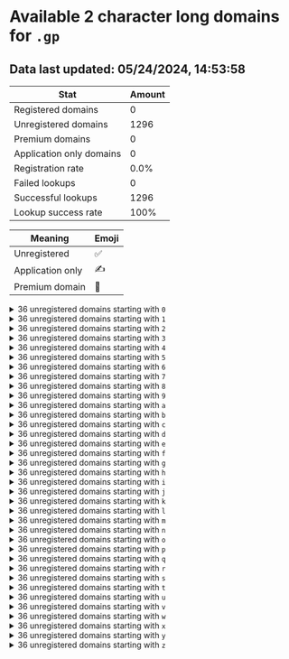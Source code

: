 # Available 2 character long domains for `.gp`

## Data last updated: 05/24/2024, 14:53:58

|Stat|Amount|
|--|--|
|Registered domains|0|
|Unregistered domains|1296|
|Premium domains|0|
|Application only domains|0|
|Registration rate|0.0%|
|Failed lookups|0|
|Successful lookups|1296|
|Lookup success rate|100%|


|Meaning|Emoji|
|--|--|
|Unregistered|:white_check_mark:|
|Application only|:writing_hand:|
|Premium domain|:gem:|

<details>
<summary>36 unregistered domains starting with <bold><code>0</code></bold></summary>

|Type|Domain|
|--|--|
|:white_check_mark:|`00.gp`|
|:white_check_mark:|`01.gp`|
|:white_check_mark:|`02.gp`|
|:white_check_mark:|`03.gp`|
|:white_check_mark:|`04.gp`|
|:white_check_mark:|`05.gp`|
|:white_check_mark:|`06.gp`|
|:white_check_mark:|`07.gp`|
|:white_check_mark:|`08.gp`|
|:white_check_mark:|`09.gp`|
|:white_check_mark:|`0a.gp`|
|:white_check_mark:|`0b.gp`|
|:white_check_mark:|`0c.gp`|
|:white_check_mark:|`0d.gp`|
|:white_check_mark:|`0e.gp`|
|:white_check_mark:|`0f.gp`|
|:white_check_mark:|`0g.gp`|
|:white_check_mark:|`0h.gp`|
|:white_check_mark:|`0i.gp`|
|:white_check_mark:|`0j.gp`|
|:white_check_mark:|`0k.gp`|
|:white_check_mark:|`0l.gp`|
|:white_check_mark:|`0m.gp`|
|:white_check_mark:|`0n.gp`|
|:white_check_mark:|`0o.gp`|
|:white_check_mark:|`0p.gp`|
|:white_check_mark:|`0q.gp`|
|:white_check_mark:|`0r.gp`|
|:white_check_mark:|`0s.gp`|
|:white_check_mark:|`0t.gp`|
|:white_check_mark:|`0u.gp`|
|:white_check_mark:|`0v.gp`|
|:white_check_mark:|`0w.gp`|
|:white_check_mark:|`0x.gp`|
|:white_check_mark:|`0y.gp`|
|:white_check_mark:|`0z.gp`|
</details>
<details>
<summary>36 unregistered domains starting with <bold><code>1</code></bold></summary>

|Type|Domain|
|--|--|
|:white_check_mark:|`10.gp`|
|:white_check_mark:|`11.gp`|
|:white_check_mark:|`12.gp`|
|:white_check_mark:|`13.gp`|
|:white_check_mark:|`14.gp`|
|:white_check_mark:|`15.gp`|
|:white_check_mark:|`16.gp`|
|:white_check_mark:|`17.gp`|
|:white_check_mark:|`18.gp`|
|:white_check_mark:|`19.gp`|
|:white_check_mark:|`1a.gp`|
|:white_check_mark:|`1b.gp`|
|:white_check_mark:|`1c.gp`|
|:white_check_mark:|`1d.gp`|
|:white_check_mark:|`1e.gp`|
|:white_check_mark:|`1f.gp`|
|:white_check_mark:|`1g.gp`|
|:white_check_mark:|`1h.gp`|
|:white_check_mark:|`1i.gp`|
|:white_check_mark:|`1j.gp`|
|:white_check_mark:|`1k.gp`|
|:white_check_mark:|`1l.gp`|
|:white_check_mark:|`1m.gp`|
|:white_check_mark:|`1n.gp`|
|:white_check_mark:|`1o.gp`|
|:white_check_mark:|`1p.gp`|
|:white_check_mark:|`1q.gp`|
|:white_check_mark:|`1r.gp`|
|:white_check_mark:|`1s.gp`|
|:white_check_mark:|`1t.gp`|
|:white_check_mark:|`1u.gp`|
|:white_check_mark:|`1v.gp`|
|:white_check_mark:|`1w.gp`|
|:white_check_mark:|`1x.gp`|
|:white_check_mark:|`1y.gp`|
|:white_check_mark:|`1z.gp`|
</details>
<details>
<summary>36 unregistered domains starting with <bold><code>2</code></bold></summary>

|Type|Domain|
|--|--|
|:white_check_mark:|`20.gp`|
|:white_check_mark:|`21.gp`|
|:white_check_mark:|`22.gp`|
|:white_check_mark:|`23.gp`|
|:white_check_mark:|`24.gp`|
|:white_check_mark:|`25.gp`|
|:white_check_mark:|`26.gp`|
|:white_check_mark:|`27.gp`|
|:white_check_mark:|`28.gp`|
|:white_check_mark:|`29.gp`|
|:white_check_mark:|`2a.gp`|
|:white_check_mark:|`2b.gp`|
|:white_check_mark:|`2c.gp`|
|:white_check_mark:|`2d.gp`|
|:white_check_mark:|`2e.gp`|
|:white_check_mark:|`2f.gp`|
|:white_check_mark:|`2g.gp`|
|:white_check_mark:|`2h.gp`|
|:white_check_mark:|`2i.gp`|
|:white_check_mark:|`2j.gp`|
|:white_check_mark:|`2k.gp`|
|:white_check_mark:|`2l.gp`|
|:white_check_mark:|`2m.gp`|
|:white_check_mark:|`2n.gp`|
|:white_check_mark:|`2o.gp`|
|:white_check_mark:|`2p.gp`|
|:white_check_mark:|`2q.gp`|
|:white_check_mark:|`2r.gp`|
|:white_check_mark:|`2s.gp`|
|:white_check_mark:|`2t.gp`|
|:white_check_mark:|`2u.gp`|
|:white_check_mark:|`2v.gp`|
|:white_check_mark:|`2w.gp`|
|:white_check_mark:|`2x.gp`|
|:white_check_mark:|`2y.gp`|
|:white_check_mark:|`2z.gp`|
</details>
<details>
<summary>36 unregistered domains starting with <bold><code>3</code></bold></summary>

|Type|Domain|
|--|--|
|:white_check_mark:|`30.gp`|
|:white_check_mark:|`31.gp`|
|:white_check_mark:|`32.gp`|
|:white_check_mark:|`33.gp`|
|:white_check_mark:|`34.gp`|
|:white_check_mark:|`35.gp`|
|:white_check_mark:|`36.gp`|
|:white_check_mark:|`37.gp`|
|:white_check_mark:|`38.gp`|
|:white_check_mark:|`39.gp`|
|:white_check_mark:|`3a.gp`|
|:white_check_mark:|`3b.gp`|
|:white_check_mark:|`3c.gp`|
|:white_check_mark:|`3d.gp`|
|:white_check_mark:|`3e.gp`|
|:white_check_mark:|`3f.gp`|
|:white_check_mark:|`3g.gp`|
|:white_check_mark:|`3h.gp`|
|:white_check_mark:|`3i.gp`|
|:white_check_mark:|`3j.gp`|
|:white_check_mark:|`3k.gp`|
|:white_check_mark:|`3l.gp`|
|:white_check_mark:|`3m.gp`|
|:white_check_mark:|`3n.gp`|
|:white_check_mark:|`3o.gp`|
|:white_check_mark:|`3p.gp`|
|:white_check_mark:|`3q.gp`|
|:white_check_mark:|`3r.gp`|
|:white_check_mark:|`3s.gp`|
|:white_check_mark:|`3t.gp`|
|:white_check_mark:|`3u.gp`|
|:white_check_mark:|`3v.gp`|
|:white_check_mark:|`3w.gp`|
|:white_check_mark:|`3x.gp`|
|:white_check_mark:|`3y.gp`|
|:white_check_mark:|`3z.gp`|
</details>
<details>
<summary>36 unregistered domains starting with <bold><code>4</code></bold></summary>

|Type|Domain|
|--|--|
|:white_check_mark:|`40.gp`|
|:white_check_mark:|`41.gp`|
|:white_check_mark:|`42.gp`|
|:white_check_mark:|`43.gp`|
|:white_check_mark:|`44.gp`|
|:white_check_mark:|`45.gp`|
|:white_check_mark:|`46.gp`|
|:white_check_mark:|`47.gp`|
|:white_check_mark:|`48.gp`|
|:white_check_mark:|`49.gp`|
|:white_check_mark:|`4a.gp`|
|:white_check_mark:|`4b.gp`|
|:white_check_mark:|`4c.gp`|
|:white_check_mark:|`4d.gp`|
|:white_check_mark:|`4e.gp`|
|:white_check_mark:|`4f.gp`|
|:white_check_mark:|`4g.gp`|
|:white_check_mark:|`4h.gp`|
|:white_check_mark:|`4i.gp`|
|:white_check_mark:|`4j.gp`|
|:white_check_mark:|`4k.gp`|
|:white_check_mark:|`4l.gp`|
|:white_check_mark:|`4m.gp`|
|:white_check_mark:|`4n.gp`|
|:white_check_mark:|`4o.gp`|
|:white_check_mark:|`4p.gp`|
|:white_check_mark:|`4q.gp`|
|:white_check_mark:|`4r.gp`|
|:white_check_mark:|`4s.gp`|
|:white_check_mark:|`4t.gp`|
|:white_check_mark:|`4u.gp`|
|:white_check_mark:|`4v.gp`|
|:white_check_mark:|`4w.gp`|
|:white_check_mark:|`4x.gp`|
|:white_check_mark:|`4y.gp`|
|:white_check_mark:|`4z.gp`|
</details>
<details>
<summary>36 unregistered domains starting with <bold><code>5</code></bold></summary>

|Type|Domain|
|--|--|
|:white_check_mark:|`50.gp`|
|:white_check_mark:|`51.gp`|
|:white_check_mark:|`52.gp`|
|:white_check_mark:|`53.gp`|
|:white_check_mark:|`54.gp`|
|:white_check_mark:|`55.gp`|
|:white_check_mark:|`56.gp`|
|:white_check_mark:|`57.gp`|
|:white_check_mark:|`58.gp`|
|:white_check_mark:|`59.gp`|
|:white_check_mark:|`5a.gp`|
|:white_check_mark:|`5b.gp`|
|:white_check_mark:|`5c.gp`|
|:white_check_mark:|`5d.gp`|
|:white_check_mark:|`5e.gp`|
|:white_check_mark:|`5f.gp`|
|:white_check_mark:|`5g.gp`|
|:white_check_mark:|`5h.gp`|
|:white_check_mark:|`5i.gp`|
|:white_check_mark:|`5j.gp`|
|:white_check_mark:|`5k.gp`|
|:white_check_mark:|`5l.gp`|
|:white_check_mark:|`5m.gp`|
|:white_check_mark:|`5n.gp`|
|:white_check_mark:|`5o.gp`|
|:white_check_mark:|`5p.gp`|
|:white_check_mark:|`5q.gp`|
|:white_check_mark:|`5r.gp`|
|:white_check_mark:|`5s.gp`|
|:white_check_mark:|`5t.gp`|
|:white_check_mark:|`5u.gp`|
|:white_check_mark:|`5v.gp`|
|:white_check_mark:|`5w.gp`|
|:white_check_mark:|`5x.gp`|
|:white_check_mark:|`5y.gp`|
|:white_check_mark:|`5z.gp`|
</details>
<details>
<summary>36 unregistered domains starting with <bold><code>6</code></bold></summary>

|Type|Domain|
|--|--|
|:white_check_mark:|`60.gp`|
|:white_check_mark:|`61.gp`|
|:white_check_mark:|`62.gp`|
|:white_check_mark:|`63.gp`|
|:white_check_mark:|`64.gp`|
|:white_check_mark:|`65.gp`|
|:white_check_mark:|`66.gp`|
|:white_check_mark:|`67.gp`|
|:white_check_mark:|`68.gp`|
|:white_check_mark:|`69.gp`|
|:white_check_mark:|`6a.gp`|
|:white_check_mark:|`6b.gp`|
|:white_check_mark:|`6c.gp`|
|:white_check_mark:|`6d.gp`|
|:white_check_mark:|`6e.gp`|
|:white_check_mark:|`6f.gp`|
|:white_check_mark:|`6g.gp`|
|:white_check_mark:|`6h.gp`|
|:white_check_mark:|`6i.gp`|
|:white_check_mark:|`6j.gp`|
|:white_check_mark:|`6k.gp`|
|:white_check_mark:|`6l.gp`|
|:white_check_mark:|`6m.gp`|
|:white_check_mark:|`6n.gp`|
|:white_check_mark:|`6o.gp`|
|:white_check_mark:|`6p.gp`|
|:white_check_mark:|`6q.gp`|
|:white_check_mark:|`6r.gp`|
|:white_check_mark:|`6s.gp`|
|:white_check_mark:|`6t.gp`|
|:white_check_mark:|`6u.gp`|
|:white_check_mark:|`6v.gp`|
|:white_check_mark:|`6w.gp`|
|:white_check_mark:|`6x.gp`|
|:white_check_mark:|`6y.gp`|
|:white_check_mark:|`6z.gp`|
</details>
<details>
<summary>36 unregistered domains starting with <bold><code>7</code></bold></summary>

|Type|Domain|
|--|--|
|:white_check_mark:|`70.gp`|
|:white_check_mark:|`71.gp`|
|:white_check_mark:|`72.gp`|
|:white_check_mark:|`73.gp`|
|:white_check_mark:|`74.gp`|
|:white_check_mark:|`75.gp`|
|:white_check_mark:|`76.gp`|
|:white_check_mark:|`77.gp`|
|:white_check_mark:|`78.gp`|
|:white_check_mark:|`79.gp`|
|:white_check_mark:|`7a.gp`|
|:white_check_mark:|`7b.gp`|
|:white_check_mark:|`7c.gp`|
|:white_check_mark:|`7d.gp`|
|:white_check_mark:|`7e.gp`|
|:white_check_mark:|`7f.gp`|
|:white_check_mark:|`7g.gp`|
|:white_check_mark:|`7h.gp`|
|:white_check_mark:|`7i.gp`|
|:white_check_mark:|`7j.gp`|
|:white_check_mark:|`7k.gp`|
|:white_check_mark:|`7l.gp`|
|:white_check_mark:|`7m.gp`|
|:white_check_mark:|`7n.gp`|
|:white_check_mark:|`7o.gp`|
|:white_check_mark:|`7p.gp`|
|:white_check_mark:|`7q.gp`|
|:white_check_mark:|`7r.gp`|
|:white_check_mark:|`7s.gp`|
|:white_check_mark:|`7t.gp`|
|:white_check_mark:|`7u.gp`|
|:white_check_mark:|`7v.gp`|
|:white_check_mark:|`7w.gp`|
|:white_check_mark:|`7x.gp`|
|:white_check_mark:|`7y.gp`|
|:white_check_mark:|`7z.gp`|
</details>
<details>
<summary>36 unregistered domains starting with <bold><code>8</code></bold></summary>

|Type|Domain|
|--|--|
|:white_check_mark:|`80.gp`|
|:white_check_mark:|`81.gp`|
|:white_check_mark:|`82.gp`|
|:white_check_mark:|`83.gp`|
|:white_check_mark:|`84.gp`|
|:white_check_mark:|`85.gp`|
|:white_check_mark:|`86.gp`|
|:white_check_mark:|`87.gp`|
|:white_check_mark:|`88.gp`|
|:white_check_mark:|`89.gp`|
|:white_check_mark:|`8a.gp`|
|:white_check_mark:|`8b.gp`|
|:white_check_mark:|`8c.gp`|
|:white_check_mark:|`8d.gp`|
|:white_check_mark:|`8e.gp`|
|:white_check_mark:|`8f.gp`|
|:white_check_mark:|`8g.gp`|
|:white_check_mark:|`8h.gp`|
|:white_check_mark:|`8i.gp`|
|:white_check_mark:|`8j.gp`|
|:white_check_mark:|`8k.gp`|
|:white_check_mark:|`8l.gp`|
|:white_check_mark:|`8m.gp`|
|:white_check_mark:|`8n.gp`|
|:white_check_mark:|`8o.gp`|
|:white_check_mark:|`8p.gp`|
|:white_check_mark:|`8q.gp`|
|:white_check_mark:|`8r.gp`|
|:white_check_mark:|`8s.gp`|
|:white_check_mark:|`8t.gp`|
|:white_check_mark:|`8u.gp`|
|:white_check_mark:|`8v.gp`|
|:white_check_mark:|`8w.gp`|
|:white_check_mark:|`8x.gp`|
|:white_check_mark:|`8y.gp`|
|:white_check_mark:|`8z.gp`|
</details>
<details>
<summary>36 unregistered domains starting with <bold><code>9</code></bold></summary>

|Type|Domain|
|--|--|
|:white_check_mark:|`90.gp`|
|:white_check_mark:|`91.gp`|
|:white_check_mark:|`92.gp`|
|:white_check_mark:|`93.gp`|
|:white_check_mark:|`94.gp`|
|:white_check_mark:|`95.gp`|
|:white_check_mark:|`96.gp`|
|:white_check_mark:|`97.gp`|
|:white_check_mark:|`98.gp`|
|:white_check_mark:|`99.gp`|
|:white_check_mark:|`9a.gp`|
|:white_check_mark:|`9b.gp`|
|:white_check_mark:|`9c.gp`|
|:white_check_mark:|`9d.gp`|
|:white_check_mark:|`9e.gp`|
|:white_check_mark:|`9f.gp`|
|:white_check_mark:|`9g.gp`|
|:white_check_mark:|`9h.gp`|
|:white_check_mark:|`9i.gp`|
|:white_check_mark:|`9j.gp`|
|:white_check_mark:|`9k.gp`|
|:white_check_mark:|`9l.gp`|
|:white_check_mark:|`9m.gp`|
|:white_check_mark:|`9n.gp`|
|:white_check_mark:|`9o.gp`|
|:white_check_mark:|`9p.gp`|
|:white_check_mark:|`9q.gp`|
|:white_check_mark:|`9r.gp`|
|:white_check_mark:|`9s.gp`|
|:white_check_mark:|`9t.gp`|
|:white_check_mark:|`9u.gp`|
|:white_check_mark:|`9v.gp`|
|:white_check_mark:|`9w.gp`|
|:white_check_mark:|`9x.gp`|
|:white_check_mark:|`9y.gp`|
|:white_check_mark:|`9z.gp`|
</details>
<details>
<summary>36 unregistered domains starting with <bold><code>a</code></bold></summary>

|Type|Domain|
|--|--|
|:white_check_mark:|`a0.gp`|
|:white_check_mark:|`a1.gp`|
|:white_check_mark:|`a2.gp`|
|:white_check_mark:|`a3.gp`|
|:white_check_mark:|`a4.gp`|
|:white_check_mark:|`a5.gp`|
|:white_check_mark:|`a6.gp`|
|:white_check_mark:|`a7.gp`|
|:white_check_mark:|`a8.gp`|
|:white_check_mark:|`a9.gp`|
|:white_check_mark:|`aa.gp`|
|:white_check_mark:|`ab.gp`|
|:white_check_mark:|`ac.gp`|
|:white_check_mark:|`ad.gp`|
|:white_check_mark:|`ae.gp`|
|:white_check_mark:|`af.gp`|
|:white_check_mark:|`ag.gp`|
|:white_check_mark:|`ah.gp`|
|:white_check_mark:|`ai.gp`|
|:white_check_mark:|`aj.gp`|
|:white_check_mark:|`ak.gp`|
|:white_check_mark:|`al.gp`|
|:white_check_mark:|`am.gp`|
|:white_check_mark:|`an.gp`|
|:white_check_mark:|`ao.gp`|
|:white_check_mark:|`ap.gp`|
|:white_check_mark:|`aq.gp`|
|:white_check_mark:|`ar.gp`|
|:white_check_mark:|`as.gp`|
|:white_check_mark:|`at.gp`|
|:white_check_mark:|`au.gp`|
|:white_check_mark:|`av.gp`|
|:white_check_mark:|`aw.gp`|
|:white_check_mark:|`ax.gp`|
|:white_check_mark:|`ay.gp`|
|:white_check_mark:|`az.gp`|
</details>
<details>
<summary>36 unregistered domains starting with <bold><code>b</code></bold></summary>

|Type|Domain|
|--|--|
|:white_check_mark:|`b0.gp`|
|:white_check_mark:|`b1.gp`|
|:white_check_mark:|`b2.gp`|
|:white_check_mark:|`b3.gp`|
|:white_check_mark:|`b4.gp`|
|:white_check_mark:|`b5.gp`|
|:white_check_mark:|`b6.gp`|
|:white_check_mark:|`b7.gp`|
|:white_check_mark:|`b8.gp`|
|:white_check_mark:|`b9.gp`|
|:white_check_mark:|`ba.gp`|
|:white_check_mark:|`bb.gp`|
|:white_check_mark:|`bc.gp`|
|:white_check_mark:|`bd.gp`|
|:white_check_mark:|`be.gp`|
|:white_check_mark:|`bf.gp`|
|:white_check_mark:|`bg.gp`|
|:white_check_mark:|`bh.gp`|
|:white_check_mark:|`bi.gp`|
|:white_check_mark:|`bj.gp`|
|:white_check_mark:|`bk.gp`|
|:white_check_mark:|`bl.gp`|
|:white_check_mark:|`bm.gp`|
|:white_check_mark:|`bn.gp`|
|:white_check_mark:|`bo.gp`|
|:white_check_mark:|`bp.gp`|
|:white_check_mark:|`bq.gp`|
|:white_check_mark:|`br.gp`|
|:white_check_mark:|`bs.gp`|
|:white_check_mark:|`bt.gp`|
|:white_check_mark:|`bu.gp`|
|:white_check_mark:|`bv.gp`|
|:white_check_mark:|`bw.gp`|
|:white_check_mark:|`bx.gp`|
|:white_check_mark:|`by.gp`|
|:white_check_mark:|`bz.gp`|
</details>
<details>
<summary>36 unregistered domains starting with <bold><code>c</code></bold></summary>

|Type|Domain|
|--|--|
|:white_check_mark:|`c0.gp`|
|:white_check_mark:|`c1.gp`|
|:white_check_mark:|`c2.gp`|
|:white_check_mark:|`c3.gp`|
|:white_check_mark:|`c4.gp`|
|:white_check_mark:|`c5.gp`|
|:white_check_mark:|`c6.gp`|
|:white_check_mark:|`c7.gp`|
|:white_check_mark:|`c8.gp`|
|:white_check_mark:|`c9.gp`|
|:white_check_mark:|`ca.gp`|
|:white_check_mark:|`cb.gp`|
|:white_check_mark:|`cc.gp`|
|:white_check_mark:|`cd.gp`|
|:white_check_mark:|`ce.gp`|
|:white_check_mark:|`cf.gp`|
|:white_check_mark:|`cg.gp`|
|:white_check_mark:|`ch.gp`|
|:white_check_mark:|`ci.gp`|
|:white_check_mark:|`cj.gp`|
|:white_check_mark:|`ck.gp`|
|:white_check_mark:|`cl.gp`|
|:white_check_mark:|`cm.gp`|
|:white_check_mark:|`cn.gp`|
|:white_check_mark:|`co.gp`|
|:white_check_mark:|`cp.gp`|
|:white_check_mark:|`cq.gp`|
|:white_check_mark:|`cr.gp`|
|:white_check_mark:|`cs.gp`|
|:white_check_mark:|`ct.gp`|
|:white_check_mark:|`cu.gp`|
|:white_check_mark:|`cv.gp`|
|:white_check_mark:|`cw.gp`|
|:white_check_mark:|`cx.gp`|
|:white_check_mark:|`cy.gp`|
|:white_check_mark:|`cz.gp`|
</details>
<details>
<summary>36 unregistered domains starting with <bold><code>d</code></bold></summary>

|Type|Domain|
|--|--|
|:white_check_mark:|`d0.gp`|
|:white_check_mark:|`d1.gp`|
|:white_check_mark:|`d2.gp`|
|:white_check_mark:|`d3.gp`|
|:white_check_mark:|`d4.gp`|
|:white_check_mark:|`d5.gp`|
|:white_check_mark:|`d6.gp`|
|:white_check_mark:|`d7.gp`|
|:white_check_mark:|`d8.gp`|
|:white_check_mark:|`d9.gp`|
|:white_check_mark:|`da.gp`|
|:white_check_mark:|`db.gp`|
|:white_check_mark:|`dc.gp`|
|:white_check_mark:|`dd.gp`|
|:white_check_mark:|`de.gp`|
|:white_check_mark:|`df.gp`|
|:white_check_mark:|`dg.gp`|
|:white_check_mark:|`dh.gp`|
|:white_check_mark:|`di.gp`|
|:white_check_mark:|`dj.gp`|
|:white_check_mark:|`dk.gp`|
|:white_check_mark:|`dl.gp`|
|:white_check_mark:|`dm.gp`|
|:white_check_mark:|`dn.gp`|
|:white_check_mark:|`do.gp`|
|:white_check_mark:|`dp.gp`|
|:white_check_mark:|`dq.gp`|
|:white_check_mark:|`dr.gp`|
|:white_check_mark:|`ds.gp`|
|:white_check_mark:|`dt.gp`|
|:white_check_mark:|`du.gp`|
|:white_check_mark:|`dv.gp`|
|:white_check_mark:|`dw.gp`|
|:white_check_mark:|`dx.gp`|
|:white_check_mark:|`dy.gp`|
|:white_check_mark:|`dz.gp`|
</details>
<details>
<summary>36 unregistered domains starting with <bold><code>e</code></bold></summary>

|Type|Domain|
|--|--|
|:white_check_mark:|`e0.gp`|
|:white_check_mark:|`e1.gp`|
|:white_check_mark:|`e2.gp`|
|:white_check_mark:|`e3.gp`|
|:white_check_mark:|`e4.gp`|
|:white_check_mark:|`e5.gp`|
|:white_check_mark:|`e6.gp`|
|:white_check_mark:|`e7.gp`|
|:white_check_mark:|`e8.gp`|
|:white_check_mark:|`e9.gp`|
|:white_check_mark:|`ea.gp`|
|:white_check_mark:|`eb.gp`|
|:white_check_mark:|`ec.gp`|
|:white_check_mark:|`ed.gp`|
|:white_check_mark:|`ee.gp`|
|:white_check_mark:|`ef.gp`|
|:white_check_mark:|`eg.gp`|
|:white_check_mark:|`eh.gp`|
|:white_check_mark:|`ei.gp`|
|:white_check_mark:|`ej.gp`|
|:white_check_mark:|`ek.gp`|
|:white_check_mark:|`el.gp`|
|:white_check_mark:|`em.gp`|
|:white_check_mark:|`en.gp`|
|:white_check_mark:|`eo.gp`|
|:white_check_mark:|`ep.gp`|
|:white_check_mark:|`eq.gp`|
|:white_check_mark:|`er.gp`|
|:white_check_mark:|`es.gp`|
|:white_check_mark:|`et.gp`|
|:white_check_mark:|`eu.gp`|
|:white_check_mark:|`ev.gp`|
|:white_check_mark:|`ew.gp`|
|:white_check_mark:|`ex.gp`|
|:white_check_mark:|`ey.gp`|
|:white_check_mark:|`ez.gp`|
</details>
<details>
<summary>36 unregistered domains starting with <bold><code>f</code></bold></summary>

|Type|Domain|
|--|--|
|:white_check_mark:|`f0.gp`|
|:white_check_mark:|`f1.gp`|
|:white_check_mark:|`f2.gp`|
|:white_check_mark:|`f3.gp`|
|:white_check_mark:|`f4.gp`|
|:white_check_mark:|`f5.gp`|
|:white_check_mark:|`f6.gp`|
|:white_check_mark:|`f7.gp`|
|:white_check_mark:|`f8.gp`|
|:white_check_mark:|`f9.gp`|
|:white_check_mark:|`fa.gp`|
|:white_check_mark:|`fb.gp`|
|:white_check_mark:|`fc.gp`|
|:white_check_mark:|`fd.gp`|
|:white_check_mark:|`fe.gp`|
|:white_check_mark:|`ff.gp`|
|:white_check_mark:|`fg.gp`|
|:white_check_mark:|`fh.gp`|
|:white_check_mark:|`fi.gp`|
|:white_check_mark:|`fj.gp`|
|:white_check_mark:|`fk.gp`|
|:white_check_mark:|`fl.gp`|
|:white_check_mark:|`fm.gp`|
|:white_check_mark:|`fn.gp`|
|:white_check_mark:|`fo.gp`|
|:white_check_mark:|`fp.gp`|
|:white_check_mark:|`fq.gp`|
|:white_check_mark:|`fr.gp`|
|:white_check_mark:|`fs.gp`|
|:white_check_mark:|`ft.gp`|
|:white_check_mark:|`fu.gp`|
|:white_check_mark:|`fv.gp`|
|:white_check_mark:|`fw.gp`|
|:white_check_mark:|`fx.gp`|
|:white_check_mark:|`fy.gp`|
|:white_check_mark:|`fz.gp`|
</details>
<details>
<summary>36 unregistered domains starting with <bold><code>g</code></bold></summary>

|Type|Domain|
|--|--|
|:white_check_mark:|`g0.gp`|
|:white_check_mark:|`g1.gp`|
|:white_check_mark:|`g2.gp`|
|:white_check_mark:|`g3.gp`|
|:white_check_mark:|`g4.gp`|
|:white_check_mark:|`g5.gp`|
|:white_check_mark:|`g6.gp`|
|:white_check_mark:|`g7.gp`|
|:white_check_mark:|`g8.gp`|
|:white_check_mark:|`g9.gp`|
|:white_check_mark:|`ga.gp`|
|:white_check_mark:|`gb.gp`|
|:white_check_mark:|`gc.gp`|
|:white_check_mark:|`gd.gp`|
|:white_check_mark:|`ge.gp`|
|:white_check_mark:|`gf.gp`|
|:white_check_mark:|`gg.gp`|
|:white_check_mark:|`gh.gp`|
|:white_check_mark:|`gi.gp`|
|:white_check_mark:|`gj.gp`|
|:white_check_mark:|`gk.gp`|
|:white_check_mark:|`gl.gp`|
|:white_check_mark:|`gm.gp`|
|:white_check_mark:|`gn.gp`|
|:white_check_mark:|`go.gp`|
|:white_check_mark:|`gp.gp`|
|:white_check_mark:|`gq.gp`|
|:white_check_mark:|`gr.gp`|
|:white_check_mark:|`gs.gp`|
|:white_check_mark:|`gt.gp`|
|:white_check_mark:|`gu.gp`|
|:white_check_mark:|`gv.gp`|
|:white_check_mark:|`gw.gp`|
|:white_check_mark:|`gx.gp`|
|:white_check_mark:|`gy.gp`|
|:white_check_mark:|`gz.gp`|
</details>
<details>
<summary>36 unregistered domains starting with <bold><code>h</code></bold></summary>

|Type|Domain|
|--|--|
|:white_check_mark:|`h0.gp`|
|:white_check_mark:|`h1.gp`|
|:white_check_mark:|`h2.gp`|
|:white_check_mark:|`h3.gp`|
|:white_check_mark:|`h4.gp`|
|:white_check_mark:|`h5.gp`|
|:white_check_mark:|`h6.gp`|
|:white_check_mark:|`h7.gp`|
|:white_check_mark:|`h8.gp`|
|:white_check_mark:|`h9.gp`|
|:white_check_mark:|`ha.gp`|
|:white_check_mark:|`hb.gp`|
|:white_check_mark:|`hc.gp`|
|:white_check_mark:|`hd.gp`|
|:white_check_mark:|`he.gp`|
|:white_check_mark:|`hf.gp`|
|:white_check_mark:|`hg.gp`|
|:white_check_mark:|`hh.gp`|
|:white_check_mark:|`hi.gp`|
|:white_check_mark:|`hj.gp`|
|:white_check_mark:|`hk.gp`|
|:white_check_mark:|`hl.gp`|
|:white_check_mark:|`hm.gp`|
|:white_check_mark:|`hn.gp`|
|:white_check_mark:|`ho.gp`|
|:white_check_mark:|`hp.gp`|
|:white_check_mark:|`hq.gp`|
|:white_check_mark:|`hr.gp`|
|:white_check_mark:|`hs.gp`|
|:white_check_mark:|`ht.gp`|
|:white_check_mark:|`hu.gp`|
|:white_check_mark:|`hv.gp`|
|:white_check_mark:|`hw.gp`|
|:white_check_mark:|`hx.gp`|
|:white_check_mark:|`hy.gp`|
|:white_check_mark:|`hz.gp`|
</details>
<details>
<summary>36 unregistered domains starting with <bold><code>i</code></bold></summary>

|Type|Domain|
|--|--|
|:white_check_mark:|`i0.gp`|
|:white_check_mark:|`i1.gp`|
|:white_check_mark:|`i2.gp`|
|:white_check_mark:|`i3.gp`|
|:white_check_mark:|`i4.gp`|
|:white_check_mark:|`i5.gp`|
|:white_check_mark:|`i6.gp`|
|:white_check_mark:|`i7.gp`|
|:white_check_mark:|`i8.gp`|
|:white_check_mark:|`i9.gp`|
|:white_check_mark:|`ia.gp`|
|:white_check_mark:|`ib.gp`|
|:white_check_mark:|`ic.gp`|
|:white_check_mark:|`id.gp`|
|:white_check_mark:|`ie.gp`|
|:white_check_mark:|`if.gp`|
|:white_check_mark:|`ig.gp`|
|:white_check_mark:|`ih.gp`|
|:white_check_mark:|`ii.gp`|
|:white_check_mark:|`ij.gp`|
|:white_check_mark:|`ik.gp`|
|:white_check_mark:|`il.gp`|
|:white_check_mark:|`im.gp`|
|:white_check_mark:|`in.gp`|
|:white_check_mark:|`io.gp`|
|:white_check_mark:|`ip.gp`|
|:white_check_mark:|`iq.gp`|
|:white_check_mark:|`ir.gp`|
|:white_check_mark:|`is.gp`|
|:white_check_mark:|`it.gp`|
|:white_check_mark:|`iu.gp`|
|:white_check_mark:|`iv.gp`|
|:white_check_mark:|`iw.gp`|
|:white_check_mark:|`ix.gp`|
|:white_check_mark:|`iy.gp`|
|:white_check_mark:|`iz.gp`|
</details>
<details>
<summary>36 unregistered domains starting with <bold><code>j</code></bold></summary>

|Type|Domain|
|--|--|
|:white_check_mark:|`j0.gp`|
|:white_check_mark:|`j1.gp`|
|:white_check_mark:|`j2.gp`|
|:white_check_mark:|`j3.gp`|
|:white_check_mark:|`j4.gp`|
|:white_check_mark:|`j5.gp`|
|:white_check_mark:|`j6.gp`|
|:white_check_mark:|`j7.gp`|
|:white_check_mark:|`j8.gp`|
|:white_check_mark:|`j9.gp`|
|:white_check_mark:|`ja.gp`|
|:white_check_mark:|`jb.gp`|
|:white_check_mark:|`jc.gp`|
|:white_check_mark:|`jd.gp`|
|:white_check_mark:|`je.gp`|
|:white_check_mark:|`jf.gp`|
|:white_check_mark:|`jg.gp`|
|:white_check_mark:|`jh.gp`|
|:white_check_mark:|`ji.gp`|
|:white_check_mark:|`jj.gp`|
|:white_check_mark:|`jk.gp`|
|:white_check_mark:|`jl.gp`|
|:white_check_mark:|`jm.gp`|
|:white_check_mark:|`jn.gp`|
|:white_check_mark:|`jo.gp`|
|:white_check_mark:|`jp.gp`|
|:white_check_mark:|`jq.gp`|
|:white_check_mark:|`jr.gp`|
|:white_check_mark:|`js.gp`|
|:white_check_mark:|`jt.gp`|
|:white_check_mark:|`ju.gp`|
|:white_check_mark:|`jv.gp`|
|:white_check_mark:|`jw.gp`|
|:white_check_mark:|`jx.gp`|
|:white_check_mark:|`jy.gp`|
|:white_check_mark:|`jz.gp`|
</details>
<details>
<summary>36 unregistered domains starting with <bold><code>k</code></bold></summary>

|Type|Domain|
|--|--|
|:white_check_mark:|`k0.gp`|
|:white_check_mark:|`k1.gp`|
|:white_check_mark:|`k2.gp`|
|:white_check_mark:|`k3.gp`|
|:white_check_mark:|`k4.gp`|
|:white_check_mark:|`k5.gp`|
|:white_check_mark:|`k6.gp`|
|:white_check_mark:|`k7.gp`|
|:white_check_mark:|`k8.gp`|
|:white_check_mark:|`k9.gp`|
|:white_check_mark:|`ka.gp`|
|:white_check_mark:|`kb.gp`|
|:white_check_mark:|`kc.gp`|
|:white_check_mark:|`kd.gp`|
|:white_check_mark:|`ke.gp`|
|:white_check_mark:|`kf.gp`|
|:white_check_mark:|`kg.gp`|
|:white_check_mark:|`kh.gp`|
|:white_check_mark:|`ki.gp`|
|:white_check_mark:|`kj.gp`|
|:white_check_mark:|`kk.gp`|
|:white_check_mark:|`kl.gp`|
|:white_check_mark:|`km.gp`|
|:white_check_mark:|`kn.gp`|
|:white_check_mark:|`ko.gp`|
|:white_check_mark:|`kp.gp`|
|:white_check_mark:|`kq.gp`|
|:white_check_mark:|`kr.gp`|
|:white_check_mark:|`ks.gp`|
|:white_check_mark:|`kt.gp`|
|:white_check_mark:|`ku.gp`|
|:white_check_mark:|`kv.gp`|
|:white_check_mark:|`kw.gp`|
|:white_check_mark:|`kx.gp`|
|:white_check_mark:|`ky.gp`|
|:white_check_mark:|`kz.gp`|
</details>
<details>
<summary>36 unregistered domains starting with <bold><code>l</code></bold></summary>

|Type|Domain|
|--|--|
|:white_check_mark:|`l0.gp`|
|:white_check_mark:|`l1.gp`|
|:white_check_mark:|`l2.gp`|
|:white_check_mark:|`l3.gp`|
|:white_check_mark:|`l4.gp`|
|:white_check_mark:|`l5.gp`|
|:white_check_mark:|`l6.gp`|
|:white_check_mark:|`l7.gp`|
|:white_check_mark:|`l8.gp`|
|:white_check_mark:|`l9.gp`|
|:white_check_mark:|`la.gp`|
|:white_check_mark:|`lb.gp`|
|:white_check_mark:|`lc.gp`|
|:white_check_mark:|`ld.gp`|
|:white_check_mark:|`le.gp`|
|:white_check_mark:|`lf.gp`|
|:white_check_mark:|`lg.gp`|
|:white_check_mark:|`lh.gp`|
|:white_check_mark:|`li.gp`|
|:white_check_mark:|`lj.gp`|
|:white_check_mark:|`lk.gp`|
|:white_check_mark:|`ll.gp`|
|:white_check_mark:|`lm.gp`|
|:white_check_mark:|`ln.gp`|
|:white_check_mark:|`lo.gp`|
|:white_check_mark:|`lp.gp`|
|:white_check_mark:|`lq.gp`|
|:white_check_mark:|`lr.gp`|
|:white_check_mark:|`ls.gp`|
|:white_check_mark:|`lt.gp`|
|:white_check_mark:|`lu.gp`|
|:white_check_mark:|`lv.gp`|
|:white_check_mark:|`lw.gp`|
|:white_check_mark:|`lx.gp`|
|:white_check_mark:|`ly.gp`|
|:white_check_mark:|`lz.gp`|
</details>
<details>
<summary>36 unregistered domains starting with <bold><code>m</code></bold></summary>

|Type|Domain|
|--|--|
|:white_check_mark:|`m0.gp`|
|:white_check_mark:|`m1.gp`|
|:white_check_mark:|`m2.gp`|
|:white_check_mark:|`m3.gp`|
|:white_check_mark:|`m4.gp`|
|:white_check_mark:|`m5.gp`|
|:white_check_mark:|`m6.gp`|
|:white_check_mark:|`m7.gp`|
|:white_check_mark:|`m8.gp`|
|:white_check_mark:|`m9.gp`|
|:white_check_mark:|`ma.gp`|
|:white_check_mark:|`mb.gp`|
|:white_check_mark:|`mc.gp`|
|:white_check_mark:|`md.gp`|
|:white_check_mark:|`me.gp`|
|:white_check_mark:|`mf.gp`|
|:white_check_mark:|`mg.gp`|
|:white_check_mark:|`mh.gp`|
|:white_check_mark:|`mi.gp`|
|:white_check_mark:|`mj.gp`|
|:white_check_mark:|`mk.gp`|
|:white_check_mark:|`ml.gp`|
|:white_check_mark:|`mm.gp`|
|:white_check_mark:|`mn.gp`|
|:white_check_mark:|`mo.gp`|
|:white_check_mark:|`mp.gp`|
|:white_check_mark:|`mq.gp`|
|:white_check_mark:|`mr.gp`|
|:white_check_mark:|`ms.gp`|
|:white_check_mark:|`mt.gp`|
|:white_check_mark:|`mu.gp`|
|:white_check_mark:|`mv.gp`|
|:white_check_mark:|`mw.gp`|
|:white_check_mark:|`mx.gp`|
|:white_check_mark:|`my.gp`|
|:white_check_mark:|`mz.gp`|
</details>
<details>
<summary>36 unregistered domains starting with <bold><code>n</code></bold></summary>

|Type|Domain|
|--|--|
|:white_check_mark:|`n0.gp`|
|:white_check_mark:|`n1.gp`|
|:white_check_mark:|`n2.gp`|
|:white_check_mark:|`n3.gp`|
|:white_check_mark:|`n4.gp`|
|:white_check_mark:|`n5.gp`|
|:white_check_mark:|`n6.gp`|
|:white_check_mark:|`n7.gp`|
|:white_check_mark:|`n8.gp`|
|:white_check_mark:|`n9.gp`|
|:white_check_mark:|`na.gp`|
|:white_check_mark:|`nb.gp`|
|:white_check_mark:|`nc.gp`|
|:white_check_mark:|`nd.gp`|
|:white_check_mark:|`ne.gp`|
|:white_check_mark:|`nf.gp`|
|:white_check_mark:|`ng.gp`|
|:white_check_mark:|`nh.gp`|
|:white_check_mark:|`ni.gp`|
|:white_check_mark:|`nj.gp`|
|:white_check_mark:|`nk.gp`|
|:white_check_mark:|`nl.gp`|
|:white_check_mark:|`nm.gp`|
|:white_check_mark:|`nn.gp`|
|:white_check_mark:|`no.gp`|
|:white_check_mark:|`np.gp`|
|:white_check_mark:|`nq.gp`|
|:white_check_mark:|`nr.gp`|
|:white_check_mark:|`ns.gp`|
|:white_check_mark:|`nt.gp`|
|:white_check_mark:|`nu.gp`|
|:white_check_mark:|`nv.gp`|
|:white_check_mark:|`nw.gp`|
|:white_check_mark:|`nx.gp`|
|:white_check_mark:|`ny.gp`|
|:white_check_mark:|`nz.gp`|
</details>
<details>
<summary>36 unregistered domains starting with <bold><code>o</code></bold></summary>

|Type|Domain|
|--|--|
|:white_check_mark:|`o0.gp`|
|:white_check_mark:|`o1.gp`|
|:white_check_mark:|`o2.gp`|
|:white_check_mark:|`o3.gp`|
|:white_check_mark:|`o4.gp`|
|:white_check_mark:|`o5.gp`|
|:white_check_mark:|`o6.gp`|
|:white_check_mark:|`o7.gp`|
|:white_check_mark:|`o8.gp`|
|:white_check_mark:|`o9.gp`|
|:white_check_mark:|`oa.gp`|
|:white_check_mark:|`ob.gp`|
|:white_check_mark:|`oc.gp`|
|:white_check_mark:|`od.gp`|
|:white_check_mark:|`oe.gp`|
|:white_check_mark:|`of.gp`|
|:white_check_mark:|`og.gp`|
|:white_check_mark:|`oh.gp`|
|:white_check_mark:|`oi.gp`|
|:white_check_mark:|`oj.gp`|
|:white_check_mark:|`ok.gp`|
|:white_check_mark:|`ol.gp`|
|:white_check_mark:|`om.gp`|
|:white_check_mark:|`on.gp`|
|:white_check_mark:|`oo.gp`|
|:white_check_mark:|`op.gp`|
|:white_check_mark:|`oq.gp`|
|:white_check_mark:|`or.gp`|
|:white_check_mark:|`os.gp`|
|:white_check_mark:|`ot.gp`|
|:white_check_mark:|`ou.gp`|
|:white_check_mark:|`ov.gp`|
|:white_check_mark:|`ow.gp`|
|:white_check_mark:|`ox.gp`|
|:white_check_mark:|`oy.gp`|
|:white_check_mark:|`oz.gp`|
</details>
<details>
<summary>36 unregistered domains starting with <bold><code>p</code></bold></summary>

|Type|Domain|
|--|--|
|:white_check_mark:|`p0.gp`|
|:white_check_mark:|`p1.gp`|
|:white_check_mark:|`p2.gp`|
|:white_check_mark:|`p3.gp`|
|:white_check_mark:|`p4.gp`|
|:white_check_mark:|`p5.gp`|
|:white_check_mark:|`p6.gp`|
|:white_check_mark:|`p7.gp`|
|:white_check_mark:|`p8.gp`|
|:white_check_mark:|`p9.gp`|
|:white_check_mark:|`pa.gp`|
|:white_check_mark:|`pb.gp`|
|:white_check_mark:|`pc.gp`|
|:white_check_mark:|`pd.gp`|
|:white_check_mark:|`pe.gp`|
|:white_check_mark:|`pf.gp`|
|:white_check_mark:|`pg.gp`|
|:white_check_mark:|`ph.gp`|
|:white_check_mark:|`pi.gp`|
|:white_check_mark:|`pj.gp`|
|:white_check_mark:|`pk.gp`|
|:white_check_mark:|`pl.gp`|
|:white_check_mark:|`pm.gp`|
|:white_check_mark:|`pn.gp`|
|:white_check_mark:|`po.gp`|
|:white_check_mark:|`pp.gp`|
|:white_check_mark:|`pq.gp`|
|:white_check_mark:|`pr.gp`|
|:white_check_mark:|`ps.gp`|
|:white_check_mark:|`pt.gp`|
|:white_check_mark:|`pu.gp`|
|:white_check_mark:|`pv.gp`|
|:white_check_mark:|`pw.gp`|
|:white_check_mark:|`px.gp`|
|:white_check_mark:|`py.gp`|
|:white_check_mark:|`pz.gp`|
</details>
<details>
<summary>36 unregistered domains starting with <bold><code>q</code></bold></summary>

|Type|Domain|
|--|--|
|:white_check_mark:|`q0.gp`|
|:white_check_mark:|`q1.gp`|
|:white_check_mark:|`q2.gp`|
|:white_check_mark:|`q3.gp`|
|:white_check_mark:|`q4.gp`|
|:white_check_mark:|`q5.gp`|
|:white_check_mark:|`q6.gp`|
|:white_check_mark:|`q7.gp`|
|:white_check_mark:|`q8.gp`|
|:white_check_mark:|`q9.gp`|
|:white_check_mark:|`qa.gp`|
|:white_check_mark:|`qb.gp`|
|:white_check_mark:|`qc.gp`|
|:white_check_mark:|`qd.gp`|
|:white_check_mark:|`qe.gp`|
|:white_check_mark:|`qf.gp`|
|:white_check_mark:|`qg.gp`|
|:white_check_mark:|`qh.gp`|
|:white_check_mark:|`qi.gp`|
|:white_check_mark:|`qj.gp`|
|:white_check_mark:|`qk.gp`|
|:white_check_mark:|`ql.gp`|
|:white_check_mark:|`qm.gp`|
|:white_check_mark:|`qn.gp`|
|:white_check_mark:|`qo.gp`|
|:white_check_mark:|`qp.gp`|
|:white_check_mark:|`qq.gp`|
|:white_check_mark:|`qr.gp`|
|:white_check_mark:|`qs.gp`|
|:white_check_mark:|`qt.gp`|
|:white_check_mark:|`qu.gp`|
|:white_check_mark:|`qv.gp`|
|:white_check_mark:|`qw.gp`|
|:white_check_mark:|`qx.gp`|
|:white_check_mark:|`qy.gp`|
|:white_check_mark:|`qz.gp`|
</details>
<details>
<summary>36 unregistered domains starting with <bold><code>r</code></bold></summary>

|Type|Domain|
|--|--|
|:white_check_mark:|`r0.gp`|
|:white_check_mark:|`r1.gp`|
|:white_check_mark:|`r2.gp`|
|:white_check_mark:|`r3.gp`|
|:white_check_mark:|`r4.gp`|
|:white_check_mark:|`r5.gp`|
|:white_check_mark:|`r6.gp`|
|:white_check_mark:|`r7.gp`|
|:white_check_mark:|`r8.gp`|
|:white_check_mark:|`r9.gp`|
|:white_check_mark:|`ra.gp`|
|:white_check_mark:|`rb.gp`|
|:white_check_mark:|`rc.gp`|
|:white_check_mark:|`rd.gp`|
|:white_check_mark:|`re.gp`|
|:white_check_mark:|`rf.gp`|
|:white_check_mark:|`rg.gp`|
|:white_check_mark:|`rh.gp`|
|:white_check_mark:|`ri.gp`|
|:white_check_mark:|`rj.gp`|
|:white_check_mark:|`rk.gp`|
|:white_check_mark:|`rl.gp`|
|:white_check_mark:|`rm.gp`|
|:white_check_mark:|`rn.gp`|
|:white_check_mark:|`ro.gp`|
|:white_check_mark:|`rp.gp`|
|:white_check_mark:|`rq.gp`|
|:white_check_mark:|`rr.gp`|
|:white_check_mark:|`rs.gp`|
|:white_check_mark:|`rt.gp`|
|:white_check_mark:|`ru.gp`|
|:white_check_mark:|`rv.gp`|
|:white_check_mark:|`rw.gp`|
|:white_check_mark:|`rx.gp`|
|:white_check_mark:|`ry.gp`|
|:white_check_mark:|`rz.gp`|
</details>
<details>
<summary>36 unregistered domains starting with <bold><code>s</code></bold></summary>

|Type|Domain|
|--|--|
|:white_check_mark:|`s0.gp`|
|:white_check_mark:|`s1.gp`|
|:white_check_mark:|`s2.gp`|
|:white_check_mark:|`s3.gp`|
|:white_check_mark:|`s4.gp`|
|:white_check_mark:|`s5.gp`|
|:white_check_mark:|`s6.gp`|
|:white_check_mark:|`s7.gp`|
|:white_check_mark:|`s8.gp`|
|:white_check_mark:|`s9.gp`|
|:white_check_mark:|`sa.gp`|
|:white_check_mark:|`sb.gp`|
|:white_check_mark:|`sc.gp`|
|:white_check_mark:|`sd.gp`|
|:white_check_mark:|`se.gp`|
|:white_check_mark:|`sf.gp`|
|:white_check_mark:|`sg.gp`|
|:white_check_mark:|`sh.gp`|
|:white_check_mark:|`si.gp`|
|:white_check_mark:|`sj.gp`|
|:white_check_mark:|`sk.gp`|
|:white_check_mark:|`sl.gp`|
|:white_check_mark:|`sm.gp`|
|:white_check_mark:|`sn.gp`|
|:white_check_mark:|`so.gp`|
|:white_check_mark:|`sp.gp`|
|:white_check_mark:|`sq.gp`|
|:white_check_mark:|`sr.gp`|
|:white_check_mark:|`ss.gp`|
|:white_check_mark:|`st.gp`|
|:white_check_mark:|`su.gp`|
|:white_check_mark:|`sv.gp`|
|:white_check_mark:|`sw.gp`|
|:white_check_mark:|`sx.gp`|
|:white_check_mark:|`sy.gp`|
|:white_check_mark:|`sz.gp`|
</details>
<details>
<summary>36 unregistered domains starting with <bold><code>t</code></bold></summary>

|Type|Domain|
|--|--|
|:white_check_mark:|`t0.gp`|
|:white_check_mark:|`t1.gp`|
|:white_check_mark:|`t2.gp`|
|:white_check_mark:|`t3.gp`|
|:white_check_mark:|`t4.gp`|
|:white_check_mark:|`t5.gp`|
|:white_check_mark:|`t6.gp`|
|:white_check_mark:|`t7.gp`|
|:white_check_mark:|`t8.gp`|
|:white_check_mark:|`t9.gp`|
|:white_check_mark:|`ta.gp`|
|:white_check_mark:|`tb.gp`|
|:white_check_mark:|`tc.gp`|
|:white_check_mark:|`td.gp`|
|:white_check_mark:|`te.gp`|
|:white_check_mark:|`tf.gp`|
|:white_check_mark:|`tg.gp`|
|:white_check_mark:|`th.gp`|
|:white_check_mark:|`ti.gp`|
|:white_check_mark:|`tj.gp`|
|:white_check_mark:|`tk.gp`|
|:white_check_mark:|`tl.gp`|
|:white_check_mark:|`tm.gp`|
|:white_check_mark:|`tn.gp`|
|:white_check_mark:|`to.gp`|
|:white_check_mark:|`tp.gp`|
|:white_check_mark:|`tq.gp`|
|:white_check_mark:|`tr.gp`|
|:white_check_mark:|`ts.gp`|
|:white_check_mark:|`tt.gp`|
|:white_check_mark:|`tu.gp`|
|:white_check_mark:|`tv.gp`|
|:white_check_mark:|`tw.gp`|
|:white_check_mark:|`tx.gp`|
|:white_check_mark:|`ty.gp`|
|:white_check_mark:|`tz.gp`|
</details>
<details>
<summary>36 unregistered domains starting with <bold><code>u</code></bold></summary>

|Type|Domain|
|--|--|
|:white_check_mark:|`u0.gp`|
|:white_check_mark:|`u1.gp`|
|:white_check_mark:|`u2.gp`|
|:white_check_mark:|`u3.gp`|
|:white_check_mark:|`u4.gp`|
|:white_check_mark:|`u5.gp`|
|:white_check_mark:|`u6.gp`|
|:white_check_mark:|`u7.gp`|
|:white_check_mark:|`u8.gp`|
|:white_check_mark:|`u9.gp`|
|:white_check_mark:|`ua.gp`|
|:white_check_mark:|`ub.gp`|
|:white_check_mark:|`uc.gp`|
|:white_check_mark:|`ud.gp`|
|:white_check_mark:|`ue.gp`|
|:white_check_mark:|`uf.gp`|
|:white_check_mark:|`ug.gp`|
|:white_check_mark:|`uh.gp`|
|:white_check_mark:|`ui.gp`|
|:white_check_mark:|`uj.gp`|
|:white_check_mark:|`uk.gp`|
|:white_check_mark:|`ul.gp`|
|:white_check_mark:|`um.gp`|
|:white_check_mark:|`un.gp`|
|:white_check_mark:|`uo.gp`|
|:white_check_mark:|`up.gp`|
|:white_check_mark:|`uq.gp`|
|:white_check_mark:|`ur.gp`|
|:white_check_mark:|`us.gp`|
|:white_check_mark:|`ut.gp`|
|:white_check_mark:|`uu.gp`|
|:white_check_mark:|`uv.gp`|
|:white_check_mark:|`uw.gp`|
|:white_check_mark:|`ux.gp`|
|:white_check_mark:|`uy.gp`|
|:white_check_mark:|`uz.gp`|
</details>
<details>
<summary>36 unregistered domains starting with <bold><code>v</code></bold></summary>

|Type|Domain|
|--|--|
|:white_check_mark:|`v0.gp`|
|:white_check_mark:|`v1.gp`|
|:white_check_mark:|`v2.gp`|
|:white_check_mark:|`v3.gp`|
|:white_check_mark:|`v4.gp`|
|:white_check_mark:|`v5.gp`|
|:white_check_mark:|`v6.gp`|
|:white_check_mark:|`v7.gp`|
|:white_check_mark:|`v8.gp`|
|:white_check_mark:|`v9.gp`|
|:white_check_mark:|`va.gp`|
|:white_check_mark:|`vb.gp`|
|:white_check_mark:|`vc.gp`|
|:white_check_mark:|`vd.gp`|
|:white_check_mark:|`ve.gp`|
|:white_check_mark:|`vf.gp`|
|:white_check_mark:|`vg.gp`|
|:white_check_mark:|`vh.gp`|
|:white_check_mark:|`vi.gp`|
|:white_check_mark:|`vj.gp`|
|:white_check_mark:|`vk.gp`|
|:white_check_mark:|`vl.gp`|
|:white_check_mark:|`vm.gp`|
|:white_check_mark:|`vn.gp`|
|:white_check_mark:|`vo.gp`|
|:white_check_mark:|`vp.gp`|
|:white_check_mark:|`vq.gp`|
|:white_check_mark:|`vr.gp`|
|:white_check_mark:|`vs.gp`|
|:white_check_mark:|`vt.gp`|
|:white_check_mark:|`vu.gp`|
|:white_check_mark:|`vv.gp`|
|:white_check_mark:|`vw.gp`|
|:white_check_mark:|`vx.gp`|
|:white_check_mark:|`vy.gp`|
|:white_check_mark:|`vz.gp`|
</details>
<details>
<summary>36 unregistered domains starting with <bold><code>w</code></bold></summary>

|Type|Domain|
|--|--|
|:white_check_mark:|`w0.gp`|
|:white_check_mark:|`w1.gp`|
|:white_check_mark:|`w2.gp`|
|:white_check_mark:|`w3.gp`|
|:white_check_mark:|`w4.gp`|
|:white_check_mark:|`w5.gp`|
|:white_check_mark:|`w6.gp`|
|:white_check_mark:|`w7.gp`|
|:white_check_mark:|`w8.gp`|
|:white_check_mark:|`w9.gp`|
|:white_check_mark:|`wa.gp`|
|:white_check_mark:|`wb.gp`|
|:white_check_mark:|`wc.gp`|
|:white_check_mark:|`wd.gp`|
|:white_check_mark:|`we.gp`|
|:white_check_mark:|`wf.gp`|
|:white_check_mark:|`wg.gp`|
|:white_check_mark:|`wh.gp`|
|:white_check_mark:|`wi.gp`|
|:white_check_mark:|`wj.gp`|
|:white_check_mark:|`wk.gp`|
|:white_check_mark:|`wl.gp`|
|:white_check_mark:|`wm.gp`|
|:white_check_mark:|`wn.gp`|
|:white_check_mark:|`wo.gp`|
|:white_check_mark:|`wp.gp`|
|:white_check_mark:|`wq.gp`|
|:white_check_mark:|`wr.gp`|
|:white_check_mark:|`ws.gp`|
|:white_check_mark:|`wt.gp`|
|:white_check_mark:|`wu.gp`|
|:white_check_mark:|`wv.gp`|
|:white_check_mark:|`ww.gp`|
|:white_check_mark:|`wx.gp`|
|:white_check_mark:|`wy.gp`|
|:white_check_mark:|`wz.gp`|
</details>
<details>
<summary>36 unregistered domains starting with <bold><code>x</code></bold></summary>

|Type|Domain|
|--|--|
|:white_check_mark:|`x0.gp`|
|:white_check_mark:|`x1.gp`|
|:white_check_mark:|`x2.gp`|
|:white_check_mark:|`x3.gp`|
|:white_check_mark:|`x4.gp`|
|:white_check_mark:|`x5.gp`|
|:white_check_mark:|`x6.gp`|
|:white_check_mark:|`x7.gp`|
|:white_check_mark:|`x8.gp`|
|:white_check_mark:|`x9.gp`|
|:white_check_mark:|`xa.gp`|
|:white_check_mark:|`xb.gp`|
|:white_check_mark:|`xc.gp`|
|:white_check_mark:|`xd.gp`|
|:white_check_mark:|`xe.gp`|
|:white_check_mark:|`xf.gp`|
|:white_check_mark:|`xg.gp`|
|:white_check_mark:|`xh.gp`|
|:white_check_mark:|`xi.gp`|
|:white_check_mark:|`xj.gp`|
|:white_check_mark:|`xk.gp`|
|:white_check_mark:|`xl.gp`|
|:white_check_mark:|`xm.gp`|
|:white_check_mark:|`xn.gp`|
|:white_check_mark:|`xo.gp`|
|:white_check_mark:|`xp.gp`|
|:white_check_mark:|`xq.gp`|
|:white_check_mark:|`xr.gp`|
|:white_check_mark:|`xs.gp`|
|:white_check_mark:|`xt.gp`|
|:white_check_mark:|`xu.gp`|
|:white_check_mark:|`xv.gp`|
|:white_check_mark:|`xw.gp`|
|:white_check_mark:|`xx.gp`|
|:white_check_mark:|`xy.gp`|
|:white_check_mark:|`xz.gp`|
</details>
<details>
<summary>36 unregistered domains starting with <bold><code>y</code></bold></summary>

|Type|Domain|
|--|--|
|:white_check_mark:|`y0.gp`|
|:white_check_mark:|`y1.gp`|
|:white_check_mark:|`y2.gp`|
|:white_check_mark:|`y3.gp`|
|:white_check_mark:|`y4.gp`|
|:white_check_mark:|`y5.gp`|
|:white_check_mark:|`y6.gp`|
|:white_check_mark:|`y7.gp`|
|:white_check_mark:|`y8.gp`|
|:white_check_mark:|`y9.gp`|
|:white_check_mark:|`ya.gp`|
|:white_check_mark:|`yb.gp`|
|:white_check_mark:|`yc.gp`|
|:white_check_mark:|`yd.gp`|
|:white_check_mark:|`ye.gp`|
|:white_check_mark:|`yf.gp`|
|:white_check_mark:|`yg.gp`|
|:white_check_mark:|`yh.gp`|
|:white_check_mark:|`yi.gp`|
|:white_check_mark:|`yj.gp`|
|:white_check_mark:|`yk.gp`|
|:white_check_mark:|`yl.gp`|
|:white_check_mark:|`ym.gp`|
|:white_check_mark:|`yn.gp`|
|:white_check_mark:|`yo.gp`|
|:white_check_mark:|`yp.gp`|
|:white_check_mark:|`yq.gp`|
|:white_check_mark:|`yr.gp`|
|:white_check_mark:|`ys.gp`|
|:white_check_mark:|`yt.gp`|
|:white_check_mark:|`yu.gp`|
|:white_check_mark:|`yv.gp`|
|:white_check_mark:|`yw.gp`|
|:white_check_mark:|`yx.gp`|
|:white_check_mark:|`yy.gp`|
|:white_check_mark:|`yz.gp`|
</details>
<details>
<summary>36 unregistered domains starting with <bold><code>z</code></bold></summary>

|Type|Domain|
|--|--|
|:white_check_mark:|`z0.gp`|
|:white_check_mark:|`z1.gp`|
|:white_check_mark:|`z2.gp`|
|:white_check_mark:|`z3.gp`|
|:white_check_mark:|`z4.gp`|
|:white_check_mark:|`z5.gp`|
|:white_check_mark:|`z6.gp`|
|:white_check_mark:|`z7.gp`|
|:white_check_mark:|`z8.gp`|
|:white_check_mark:|`z9.gp`|
|:white_check_mark:|`za.gp`|
|:white_check_mark:|`zb.gp`|
|:white_check_mark:|`zc.gp`|
|:white_check_mark:|`zd.gp`|
|:white_check_mark:|`ze.gp`|
|:white_check_mark:|`zf.gp`|
|:white_check_mark:|`zg.gp`|
|:white_check_mark:|`zh.gp`|
|:white_check_mark:|`zi.gp`|
|:white_check_mark:|`zj.gp`|
|:white_check_mark:|`zk.gp`|
|:white_check_mark:|`zl.gp`|
|:white_check_mark:|`zm.gp`|
|:white_check_mark:|`zn.gp`|
|:white_check_mark:|`zo.gp`|
|:white_check_mark:|`zp.gp`|
|:white_check_mark:|`zq.gp`|
|:white_check_mark:|`zr.gp`|
|:white_check_mark:|`zs.gp`|
|:white_check_mark:|`zt.gp`|
|:white_check_mark:|`zu.gp`|
|:white_check_mark:|`zv.gp`|
|:white_check_mark:|`zw.gp`|
|:white_check_mark:|`zx.gp`|
|:white_check_mark:|`zy.gp`|
|:white_check_mark:|`zz.gp`|
</details>